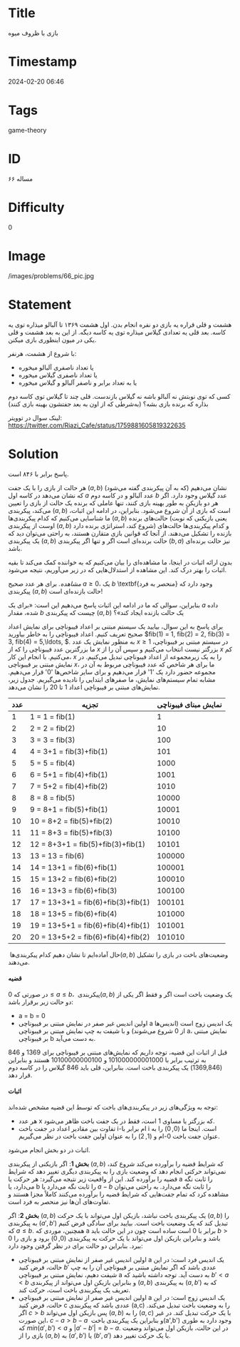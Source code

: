 # Title
بازی با ظروف میوه
# Timestamp
2024-02-20 06:46
# Tags
game-theory
# ID
مساله ۶۶
# Difficulty
0
# Image
/images/problems/66_pic.jpg
# Statement
هشمت و قلی قراره یه بازی دو نفره انجام بدن. اول هشمت ۱۳۶۹ تا آلبالو میذاره توی یه کاسه. بعد قلی یه تعدادی گیلاس میذاره توی یه کاسه دیگه. از این به بعد هشمت و قلی یکی در میون اینطوری بازی میکنن.

با شروع از هشمت، هر‌نفر:
* یا تعداد ناصفری آلبالو میخوره
* یا تعداد‌ ناصفری گیلاس میخوره
* یا به تعداد‌ برابر و ناصفر آلبالو و گیلاس میخوره

کسی که توی نوبتش نه آلبالو باشه نه گیلاس بازندست. قلی چند تا گیلاس توی کاسه دوم بذاره که برنده بازی بشه؟ (به‌شرطی‌ که از اون به بعد جفتشون بهینه بازی کنند)

لینک سوال در توویتر: https://twitter.com/Riazi_Cafe/status/1759881605819322635

# Solution

پاسخ برابر با ۸۴۶ است.

هر حالت از بازی را با یک جفت $(a,b)$ (که به آن پیکربندی گفته می‌شود) نشان ‌می‌دهیم که نشان می‌دهد در کاسه اول $a$ عدد آلبالو و در کاسه دوم $b$ عدد گیلاس وجود دارد. اگر هر دو بازیکن به طور بهینه بازی کنند، تنها عاملی که برنده یک حالت از بازی را تعیین می‌کند، پیکربندی $(a,b)$ است که بازی از آن شروع می‌شود. بنابراین، در ادامه این اثبات، ما شناسایی می‌کنیم که کدام پیکربندی‌ها $(a,b)$ حالت‌های برنده (یعنی بازیکنی که نوبت اوست از پیکربندی $(a,b)$ شروع کند، استراتژی برنده دارد) و کدام پیکربندی‌ها حالت‌های بازنده را تشکیل می‌دهند. از آنجا که قوانین بازی متقارن هستند، به راحتی می‌توان دید که یک پیکربندی $(a,b)$ حالت برنده‌ای است اگر و تنها اگر پیکربندی $(b,a)$ نیز حالت برنده‌ای باشد.

بدون ارائه اثبات در اینجا، ما مشاهده‌ای را بیان می‌کنیم که به خواننده کمک می‌کند تا بقیه اثبات را بهتر درک کند. این مشاهده از استدلال‌هایی که در زیر می‌آوریم، نتیجه می‌شود.

*مشاهده.* برای هر عدد صحیح $a \geq 0$، یک $b$ \textbf{منحصر به فرد} وجود دارد که پیکربندی $(a,b)$ حالت بازنده‌ای است!

بنابراین، سوالی که ما در ادامه این اثبات پاسخ می‌دهیم این است: «برای یک $a$ داده شده، مقدار $b$ چیست که پیکربندی $(a,b)$ یک حالت بازنده ایجاد کند»؟

برای پاسخ به این سوال، بیایید یک سیستم مبتنی بر اعداد فیبوناچی برای نمایش اعداد صحیح تعریف کنیم. اعداد فیبوناچی را به خاطر بیاورید $fib(1) = 1, fib(2) = 2, fib(3) = 3, fib(4) = 5,\ldots, $. به منظور نمایش یک عدد $x \geq 1$ در سیستم مبتنی بر فیبوناچی، ما بزرگترین عدد فیبوناچی را که از $x$ بزرگتر نیست انتخاب می‌کنیم و سپس آن را از $x$ کم می‌کنیم. با انجام این کار، $x$ را به یک زیرمجموعه از اعداد فیبوناچی تبدیل می‌کنیم. در نمایش مبتنی بر فیبوناچی $x$، ما برای هر شاخص که عدد فیبوناچی مربوط به آن در مجموعه حضور دارد یک '1' قرار می‌دهیم و برای سایر شاخص‌ها '0' قرار می‌دهیم. مشابه تمام سیستم‌های نمایش، ما صفرهای ابتدایی را نادیده می‌گیریم. جدول زیر، نمایش‌های مبتنی بر فیبوناچی اعداد 1 تا 20 را نشان می‌دهد.


| عدد     | تجزیه                        | نمایش مبنای فیبوناچی  |
|--------|-----------------------------|--------------------------------|
| 1      | 1 = 1 = fib(1)              | 1                              |
| 2      | 2 = 2 = fib(2)              | 10                             |
| 3      | 3 = 3 = fib(3)              | 100                            |
| 4      | 4 = 3+1 = fib(3)+fib(1)     | 101                            |
| 5      | 5 = 5 = fib(4)              | 1000                           |
| 6      | 6 = 5+1 = fib(4)+fib(1)     | 1001                           |
| 7      | 7 = 5+2 = fib(4)+fib(2)     | 1010                           |
| 8      | 8 = 8 = fib(5)              | 10000                          |
| 9      | 9 = 8+1 = fib(5)+fib(1)     | 10001                          |
| 10     | 10 = 8+2 = fib(5)+fib(2)    | 10010                          |
| 11     | 11 = 8+3 = fib(5)+fib(3)    | 10100                          |
| 12     | 12 = 8+3+1 = fib(5)+fib(3)+fib(1) | 10101                    |
| 13     | 13 = 13 = fib(6)            | 100000                         |
| 14     | 14 = 13+1 = fib(6)+fib(1)   | 100001                         |
| 15     | 15 = 13+2 = fib(6)+fib(2)   | 100010                         |
| 16     | 16 = 13+3 = fib(6)+fib(3)   | 100100                         |
| 17     | 17 = 13+3+1 = fib(6)+fib(3)+fib(1) | 100101                  |
| 18     | 18 = 13+5 = fib(6)+fib(4)   | 101000                         |
| 19     | 19 = 13+5+1 = fib(6)+fib(4)+fib(1) | 101001                  |
| 20     | 20 = 13+5+2 = fib(6)+fib(4)+fib(2) | 101010                  |


حال آماده‌ایم تا نشان دهیم کدام پیکربندی‌ها ‏$‎(a,b)‏$‎ وضعیت‌های باخت در بازی را تشکیل می‌دهند.

#### قضیه
در صورتی که $0 \leq a \leq b$، پیکربندی ‏$‎‏‏‎(a,b)‏$‎ یک وضعیت باخت است اگر و فقط اگر یکی از دو حالت زیر برقرار باشد:
- a = b = 0
- اولین اندیس غیر صفر در نمایش مبتنی بر فیبوناچی a یک اندیس زوج است (اندیس‌ها از 0 شروع می‌شوند) و با شیفت به چپ نمایش مبتنی بر فیبوناچی a، نمایش مبتنی بر فیبوناچی b به دست می‌آید.

قبل از اثبات این قضیه، توجه داریم که نمایش‌های مبتنی بر فیبوناچی برای 1369 و 846 به ترتیب برابر با 101000000001000 و 10100000000100 هستند و بنابراین (1369,846) یک پیکربندی باخت است. بنابراین، قلی باید 846 گیلاس را در کاسه دوم قرار دهد.

#### اثبات
توجه به ویژگی‌های زیر در پیکربندی‌های باخت که توسط این قضیه مشخص شده‌اند:
- هر عدد x که بزرگتر یا مساوی 1 است، فقط در یک جفت باخت ظاهر می‌شود.
- تفاوت بین مقادیر اعداد در جفت باخت i-ام برابر با i است. اینجا ما $(0,0)$ را به عنوان جفت باخت 0-ام و $(1,2)$ را به عنوان اولین جفت باخت در نظر می‌گیریم.

اثبات در دو بخش انجام می‌شود.

**بخش 1**: اگر بازیکنی از پیکربندی $(a, b)$ که شرایط قضیه را برآورده می‌کند شروع کند، نمی‌تواند حرکتی انجام دهد که وضعیت بازی را به پیکربندی دیگری تغییر دهد که شرایط قضیه را برآورده کند. این از واقعیت زیر نتیجه می‌گیرد: هر حرکت یا a را ثابت نگه می‌دارد، یا b را ثابت نگه می‌دارد یا $a-b$ را ثابت نگه می‌دارد. به راحتی می‌توان مشاهده کرد که تمام جفت‌هایی که شرایط قضیه را برآورده می‌کنند کاملاً مجزا هستند و تفاوت‌های آن‌ها نیز منحصر به فرد است.

**بخش 2**: اگر $(a,b)$ یک پیکربندی باخت نباشد، بازیکن اول می‌تواند با یک حرکت $(a,b)$ را به پیکربندی $(a',b')$ تبدیل کند که یک وضعیت باخت است. بیایید برای سادگی فرض کنیم که $a ≤ b$. همچنین، موردی که a برابر با 0 است ساده است چون در این حالت باید $b > 0‏$‎ باشد و بنابراین بازیکن اول می‌تواند با یک حرکت به پیکربندی $(0,0)$ برود و بازی را ببرد. بنابراین دو حالت برای در نظر گرفتن وجود دارد:
- اولین اندیس غیر صفر از نمایش مبتنی بر فیبوناچی a یک اندیس فرد است: در این حالت، فرض کنید $b'$ عددی باشد که اگر نمایش مبتنی بر فیبوناچی آن را به چپ شیفت دهیم، نمایش مبتنی بر فیبوناچی a به دست آید. توجه داشته باشید که $b' < a < b$ و بنابراین بازیکن اول می‌تواند از پیکربندی $(a,b)$ به پیکربندی $(a,b')$ که به تعریف یک پیکربندی باخت است، حرکت کند.
- اولین اندیس غیر صفر از نمایش مبتنی بر فیبوناچی a یک اندیس زوج است: در این حالت، فرض کنید c عددی باشد که پیکربندی (a,c) را به وضعیت باخت تبدیل می‌کند. اگر $c > b$ پس بازیکن اول می‌تواند $(a,b)$ را به $(a,c)$ با یک حرکت تبدیل کند. در غیر این صورت، $c-a > b-a$ و بنابراین یک پیکربندی باخت ‏$‎$(a',b') وجود دارد به طوری که $min(a',b') < a$ و $|a'-b'| = b-a$. در این حالت، بازیکن اول می‌تواند وضعیت بازی را از $(a,b)$ به $(a',b')$ یا $(b',a')$ با یک حرکت تغییر دهد.


